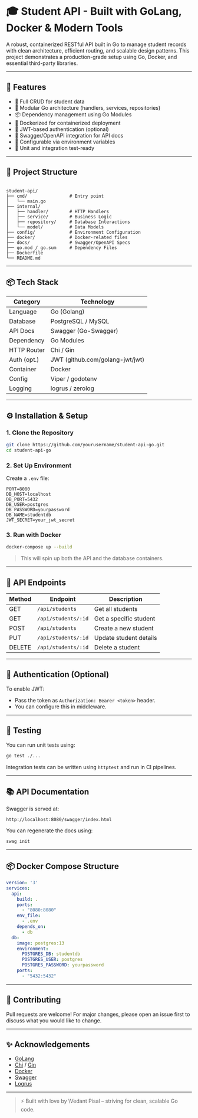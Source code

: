 
# 🎓 Student API - Built with GoLang, Docker & Modern Tools

A robust, containerized RESTful API built in Go to manage student records with clean architecture, efficient routing, and scalable design patterns. This project demonstrates a production-grade setup using Go, Docker, and essential third-party libraries.

---

## 🚀 Features

- 🔁 Full CRUD for student data
- 🧰 Modular Go architecture (handlers, services, repositories)
- 📦 Dependency management using Go Modules
- 🐳 Dockerized for containerized deployment
- 🔐 JWT-based authentication (optional)
- 📄 Swagger/OpenAPI integration for API docs
- 🔧 Configurable via environment variables
- 🧪 Unit and integration test-ready

---

## 📁 Project Structure

```

student-api/
├── cmd/                # Entry point
│   └── main.go
├── internal/
│   ├── handler/        # HTTP Handlers
│   ├── service/        # Business Logic
│   ├── repository/     # Database Interactions
│   └── model/          # Data Models
├── config/             # Environment Configuration
├── docker/             # Docker-related files
├── docs/               # Swagger/OpenAPI Specs
├── go.mod / go.sum     # Dependency Files
├── Dockerfile
└── README.md

````

---

## 📦 Tech Stack

| Category      | Technology            |
| ------------- | --------------------- |
| Language      | Go (Golang)           |
| Database      | PostgreSQL / MySQL    |
| API Docs      | Swagger (Go-Swagger)  |
| Dependency    | Go Modules            |
| HTTP Router   | Chi / Gin             |
| Auth (opt.)   | JWT (github.com/golang-jwt/jwt) |
| Container     | Docker                |
| Config        | Viper / godotenv      |
| Logging       | logrus / zerolog      |

---

## ⚙️ Installation & Setup

### 1. Clone the Repository

```bash
git clone https://github.com/yourusername/student-api-go.git
cd student-api-go
````

### 2. Set Up Environment

Create a `.env` file:

```env
PORT=8080
DB_HOST=localhost
DB_PORT=5432
DB_USER=postgres
DB_PASSWORD=yourpassword
DB_NAME=studentdb
JWT_SECRET=your_jwt_secret
```

### 3. Run with Docker

```bash
docker-compose up --build
```

> This will spin up both the API and the database containers.

---

## 📮 API Endpoints

| Method | Endpoint            | Description            |
| ------ | ------------------- | ---------------------- |
| GET    | `/api/students`     | Get all students       |
| GET    | `/api/students/:id` | Get a specific student |
| POST   | `/api/students`     | Create a new student   |
| PUT    | `/api/students/:id` | Update student details |
| DELETE | `/api/students/:id` | Delete a student       |

---

## 🔐 Authentication (Optional)

To enable JWT:

* Pass the token as `Authorization: Bearer <token>` header.
* You can configure this in middleware.

---

## 🧪 Testing

You can run unit tests using:

```bash
go test ./...
```

Integration tests can be written using `httptest` and run in CI pipelines.

---

## 📚 API Documentation

Swagger is served at:

```
http://localhost:8080/swagger/index.html
```

You can regenerate the docs using:

```bash
swag init
```

---

## 📦 Docker Compose Structure

```yaml
version: '3'
services:
  api:
    build: .
    ports:
      - "8080:8080"
    env_file:
      - .env
    depends_on:
      - db
  db:
    image: postgres:13
    environment:
      POSTGRES_DB: studentdb
      POSTGRES_USER: postgres
      POSTGRES_PASSWORD: yourpassword
    ports:
      - "5432:5432"
```

---

## 🧠 Contributing

Pull requests are welcome! For major changes, please open an issue first to discuss what you would like to change.

---

## ✨ Acknowledgements

* [GoLang](https://golang.org/)
* [Chi](https://github.com/go-chi/chi) / [Gin](https://github.com/gin-gonic/gin)
* [Docker](https://www.docker.com/)
* [Swagger](https://swagger.io/)
* [Logrus](https://github.com/sirupsen/logrus)

---

> ⚡ Built with love by \Vedant Pisal – striving for clean, scalable Go code.

